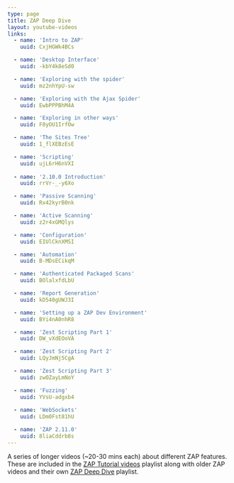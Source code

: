 ```yaml
---
type: page
title: ZAP Deep Dive
layout: youtube-videos
links:
  - name: 'Intro to ZAP'
    uuid: CxjHGWk4BCs

  - name: 'Desktop Interface'
    uuid: -kbY4k8eSd0

  - name: 'Exploring with the spider'
    uuid: mz2nhYpU-sw

  - name: 'Exploring with the Ajax Spider'
    uuid: EwbPPPBhM4A

  - name: 'Exploring in other ways'
    uuid: F8yOU1IrfOw

  - name: 'The Sites Tree'
    uuid: 1_flXEBzEsE

  - name: 'Scripting'
    uuid: ujL6rH6nVXI
    
  - name: '2.10.0 Introduction'
    uuid: rrVr-_-y6Xo

  - name: 'Passive Scanning'
    uuid: Rx42kyrB0nk

  - name: 'Active Scanning'
    uuid: z2r4xGMQlys

  - name: 'Configuration'
    uuid: EIUlCknXMSI

  - name: 'Automation'
    uuid: B-MDsECikqM

  - name: 'Authenticated Packaged Scans'
    uuid: BOlalxfdLbU

  - name: 'Report Generation'
    uuid: kD540gUWJ3I

  - name: 'Setting up a ZAP Dev Environment'
    uuid: BYi4nA0nhR8

  - name: 'Zest Scripting Part 1'
    uuid: DW_vXdEOoVA

  - name: 'Zest Scripting Part 2'
    uuid: LQyJmNj5CgA

  - name: 'Zest Scripting Part 3'
    uuid: zwOZayLmNoY

  - name: 'Fuzzing'
    uuid: YVsU-adgxb4
    
  - name: 'WebSockets'
    uuid: LDm0Fst81hU

  - name: 'ZAP 2.11.0'
    uuid: 8liaCddrb8s
---
```

A series of longer videos (~20-30 mins each) about different ZAP features.
These are included in the [ZAP Tutorial videos](https://www.youtube.com/playlist?list=PLEBitBW-Hlsv8cEIUntAO8st2UGhmrjUB) playlist along with older ZAP videos 
and their own [ZAP Deep Dive](https://www.youtube.com/playlist?list=PLEBitBW-HlstiimJoOyOxunpt79q0l4Ku) playlist.

